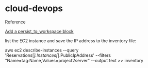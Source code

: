 # cloud-devops

Reference

[Add a persist_to_workspace block](https://circleci.com/docs/workspaces/)

list the EC2 instance and save the IP address to the inventory file:

aws ec2 describe-instances --query 'Reservations[*].Instances[*].PublicIpAddress' --filters "Name=tag:Name,Values=project2server" --output text >> inventory
